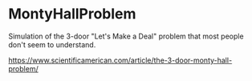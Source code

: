 # MontyHallProblem

Simulation of the 3-door "Let's Make a Deal" problem that most people don't seem to understand. 

https://www.scientificamerican.com/article/the-3-door-monty-hall-problem/
